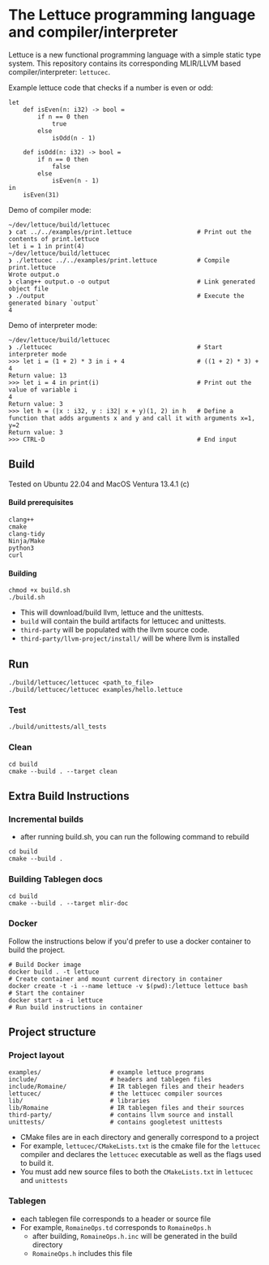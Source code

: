 # The Lettuce programming language and compiler/interpreter

Lettuce is a new functional programming language with a simple static type system. This repository contains its corresponding MLIR/LLVM based compiler/interpreter: `lettucec`.

Example lettuce code that checks if a number is even or odd:

```
let
    def isEven(n: i32) -> bool =
        if n == 0 then
            true
        else
            isOdd(n - 1)

    def isOdd(n: i32) -> bool =
        if n == 0 then
            false
        else
            isEven(n - 1)
in
    isEven(31)
```

Demo of compiler mode:

```
~/dev/lettuce/build/lettucec
❯ cat ../../examples/print.lettuce                  # Print out the contents of print.lettuce
let i = 1 in print(4)
~/dev/lettuce/build/lettucec
❯ ./lettucec ../../examples/print.lettuce           # Compile print.lettuce
Wrote output.o
❯ clang++ output.o -o output                        # Link generated object file
❯ ./output                                          # Execute the generated binary `output`
4
```

Demo of interpreter mode:

```
~/dev/lettuce/build/lettucec
❯ ./lettucec                                        # Start interpreter mode
>>> let i = (1 + 2) * 3 in i + 4                    # ((1 + 2) * 3) + 4
Return value: 13
>>> let i = 4 in print(i)                           # Print out the value of variable i
4
Return value: 3
>>> let h = (|x : i32, y : i32| x + y)(1, 2) in h   # Define a function that adds arguments x and y and call it with arguments x=1, y=2
Return value: 3
>>> CTRL-D                                          # End input
```

## Build

Tested on Ubuntu 22.04 and MacOS Ventura 13.4.1 (c)

#### Build prerequisites

```
clang++
cmake
clang-tidy
Ninja/Make
python3
curl
```

#### Building

```
chmod +x build.sh
./build.sh
```

- This will download/build llvm, lettuce and the unittests.
- `build` will contain the build artifacts for lettucec and unittests.
- `third-party` will be populated with the llvm source code.
- `third-party/llvm-project/install/` will be where llvm is installed


## Run

```
./build/lettucec/lettucec <path_to_file>
./build/lettucec/lettucec examples/hello.lettuce
```

### Test

```
./build/unittests/all_tests
```

### Clean

```
cd build
cmake --build . --target clean
```

## Extra Build Instructions

### Incremental builds

- after running build.sh, you can run the following command to rebuild

```
cd build
cmake --build .
```


### Building Tablegen docs

```
cd build
cmake --build . --target mlir-doc
```

### Docker

Follow the instructions below if you'd prefer to use a docker container to build the project.

```
# Build Docker image
docker build . -t lettuce
# Create container and mount current directory in container
docker create -t -i --name lettuce -v $(pwd):/lettuce lettuce bash
# Start the container
docker start -a -i lettuce
# Run build instructions in container
```

## Project structure

### Project layout

```
examples/                   # example lettuce programs
include/                    # headers and tablegen files
include/Romaine/            # IR tablegen files and their headers
lettucec/                   # the lettucec compiler sources
lib/                        # libraries
lib/Romaine                 # IR tablegen files and their sources
third-party/                # contains llvm source and install
unittests/                  # contains googletest unittests
```

- CMake files are in each directory and generally correspond to a project
- For example, `lettucec/CMakeLists.txt` is the cmake file for the `lettucec` compiler and declares
  the `lettucec` executable as well as the flags used to build it.
- You must add new source files to both the `CMakeLists.txt` in `lettucec` and `unittests`

### Tablegen

- each tablegen file corresponds to a header or source file
- For example, `RomaineOps.td` corresponds to `RomaineOps.h`
  - after building, `RomaineOps.h.inc` will be generated in the build directory
  - `RomaineOps.h` includes this file
